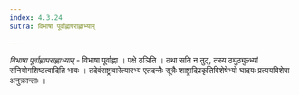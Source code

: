```yaml
---
index: 4.3.24
sutra: विभाषा पूर्वाह्णापराह्णाभ्याम्

---
```

_विभाषा पूर्वाह्णापराह्णाभ्याम्_ - विभाषा पूर्वाह्णा । पक्षे ठञिति । तथा सति न तुट्, तस्य ठ्युठ्युल्भ्यां संनियोगशिष्टत्वादिति भावः । तदेवंराष्ट्रावारे॑त्यारभ्य एतदन्तैः सूत्रैः शाष्ट्रादिप्रकृतिविशेषेभ्यो घादयः प्रत्ययविशेषा अनुक्रान्ताः ।